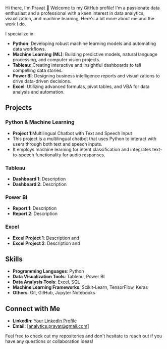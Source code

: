 Hi there, I'm Pravat 👋
Welcome to my GitHub profile! I'm a passionate data enthusiast and a professional with a keen interest in data analytics, visualization, and machine learning. Here's a bit more about me and the work I do.

I specialize in:
- **Python**: Developing robust machine learning models and automating data workflows.
- **Machine Learning (ML)**: Building predictive models, natural language processing, and computer vision projects.
- **Tableau**: Creating interactive and insightful dashboards to tell compelling data stories.
- **Power BI**: Designing business intelligence reports and visualizations to drive data-driven decisions.
- **Excel**: Utilizing advanced formulas, pivot tables, and VBA for data analysis and automation.

## Projects
### Python & Machine Learning
- **Project 1**:Multilingual Chatbot with Text and Speech Input 
- This project is a multilingual chatbot that uses Python to interact with users through both text and speech inputs.
-  It employs machine learning for intent classification and integrates text-to-speech functionality for audio responses.


### Tableau
- **Dashboard 1**: Description 
- **Dashboard 2**: Description 

### Power BI
- **Report 1**: Description 
- **Report 2**: Description 

### Excel
- **Excel Project 1**: Description and
- **Excel Project 2**: Description and

## Skills
- **Programming Languages**: Python
- **Data Visualization Tools**: Tableau, Power BI
- **Data Analysis Tools**: Excel, SQL
- **Machine Learning Frameworks**: Scikit-Learn, TensorFlow, Keras
- **Others**: Git, GitHub, Jupyter Notebooks

## Connect with Me
- **LinkedIn**: [Your LinkedIn Profile](#)
- **Email**: [analytics.pravat@gmail.com]

Feel free to check out my repositories and don't hesitate to reach out if you have any questions or collaboration ideas!
